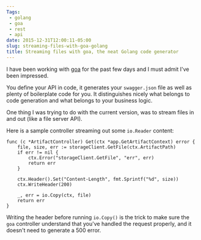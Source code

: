 ```yaml
---
Tags:
 - golang
 - goa
 - rest
 - api
date: 2015-12-31T12:00:11-05:00
slug: streaming-files-with-goa-golang
title: Streaming files with goa, the neat Golang code generator
---
```


I have been working with [goa](http://goa.design) for the past few
days and I must admit I've been impressed.

You define your API in code, it generates your `swagger.json` file as
well as plenty of boilerplate code for you.  It distinguishes nicely
what belongs to code generation and what belongs to your business
logic.

One thing I was trying to do with the current version, was to stream files
in and out (like a file server API).

Here is a sample controller streaming out some `io.Reader` content:

```
func (c *ArtifactController) Get(ctx *app.GetArtifactContext) error {
	file, size, err := storageClient.GetFile(ctx.ArtifactPath)
	if err != nil {
		ctx.Error("storageClient.GetFile", "err", err)
		return err
	}

	ctx.Header().Set("Content-Length", fmt.Sprintf("%d", size))
	ctx.WriteHeader(200)

	_, err = io.Copy(ctx, file)
	return err
}
```

Writing the header before running `io.Copy()` is the trick to make
sure the `goa` controller understand that you've handled the request
properly, and it doesn't need to generate a 500 error.
